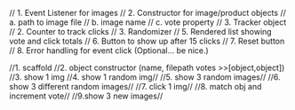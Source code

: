 // 1. Event Listener for images
// 2. Constructor for image/product objects
  // a. path to image file
  // b. image name
  // c. vote property
// 3. Tracker object
  // 2. Counter to track clicks
  // 3. Randomizer
  // 5. Rendered list showing vote and click totals
  // 6. Button to show up after 15 clicks
  // 7. Reset button
  // 8. Error handling for event click (Optional... be nice.)

  //1. scaffold
  //2. object constructor (name, filepath votes >>[object,object])
//3. show 1 img
//4. show 1 random img//
//5. show 3 random images//
//6. show 3 different random images//
//7. click 1 img//
//8. match obj and increment vote//
//9.show 3 new images//
